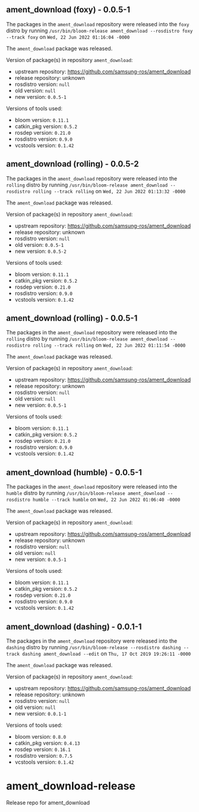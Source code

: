 ## ament_download (foxy) - 0.0.5-1

The packages in the `ament_download` repository were released into the `foxy` distro by running `/usr/bin/bloom-release ament_download --rosdistro foxy --track foxy` on `Wed, 22 Jun 2022 01:16:04 -0000`

The `ament_download` package was released.

Version of package(s) in repository `ament_download`:

- upstream repository: https://github.com/samsung-ros/ament_download
- release repository: unknown
- rosdistro version: `null`
- old version: `null`
- new version: `0.0.5-1`

Versions of tools used:

- bloom version: `0.11.1`
- catkin_pkg version: `0.5.2`
- rosdep version: `0.21.0`
- rosdistro version: `0.9.0`
- vcstools version: `0.1.42`


## ament_download (rolling) - 0.0.5-2

The packages in the `ament_download` repository were released into the `rolling` distro by running `/usr/bin/bloom-release ament_download --rosdistro rolling --track rolling` on `Wed, 22 Jun 2022 01:13:32 -0000`

The `ament_download` package was released.

Version of package(s) in repository `ament_download`:

- upstream repository: https://github.com/samsung-ros/ament_download
- release repository: unknown
- rosdistro version: `null`
- old version: `0.0.5-1`
- new version: `0.0.5-2`

Versions of tools used:

- bloom version: `0.11.1`
- catkin_pkg version: `0.5.2`
- rosdep version: `0.21.0`
- rosdistro version: `0.9.0`
- vcstools version: `0.1.42`


## ament_download (rolling) - 0.0.5-1

The packages in the `ament_download` repository were released into the `rolling` distro by running `/usr/bin/bloom-release ament_download --rosdistro rolling --track rolling` on `Wed, 22 Jun 2022 01:11:54 -0000`

The `ament_download` package was released.

Version of package(s) in repository `ament_download`:

- upstream repository: https://github.com/samsung-ros/ament_download
- release repository: unknown
- rosdistro version: `null`
- old version: `null`
- new version: `0.0.5-1`

Versions of tools used:

- bloom version: `0.11.1`
- catkin_pkg version: `0.5.2`
- rosdep version: `0.21.0`
- rosdistro version: `0.9.0`
- vcstools version: `0.1.42`


## ament_download (humble) - 0.0.5-1

The packages in the `ament_download` repository were released into the `humble` distro by running `/usr/bin/bloom-release ament_download --rosdistro humble --track humble` on `Wed, 22 Jun 2022 01:06:40 -0000`

The `ament_download` package was released.

Version of package(s) in repository `ament_download`:

- upstream repository: https://github.com/samsung-ros/ament_download
- release repository: unknown
- rosdistro version: `null`
- old version: `null`
- new version: `0.0.5-1`

Versions of tools used:

- bloom version: `0.11.1`
- catkin_pkg version: `0.5.2`
- rosdep version: `0.21.0`
- rosdistro version: `0.9.0`
- vcstools version: `0.1.42`


## ament_download (dashing) - 0.0.1-1

The packages in the `ament_download` repository were released into the `dashing` distro by running `/usr/bin/bloom-release --rosdistro dashing --track dashing ament_download --edit` on `Thu, 17 Oct 2019 19:26:11 -0000`

The `ament_download` package was released.

Version of package(s) in repository `ament_download`:

- upstream repository: https://github.com/samsung-ros/ament_download
- release repository: unknown
- rosdistro version: `null`
- old version: `null`
- new version: `0.0.1-1`

Versions of tools used:

- bloom version: `0.8.0`
- catkin_pkg version: `0.4.13`
- rosdep version: `0.16.1`
- rosdistro version: `0.7.5`
- vcstools version: `0.1.42`


# ament_download-release
Release repo for ament_download

